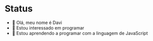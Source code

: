 #  Status

- 👋 Olá, meu nome é Davi
- 👀 Estou interessado em programar
- 🌱 Estou aprendendo a programar com a linguagem de JavaScript

<!---
davifarias1234/davifarias1234 is a ✨ special ✨ repository because its `README.md` (this file) appears on your GitHub profile.
You can click the Preview link to take a look at your changes.
--->

